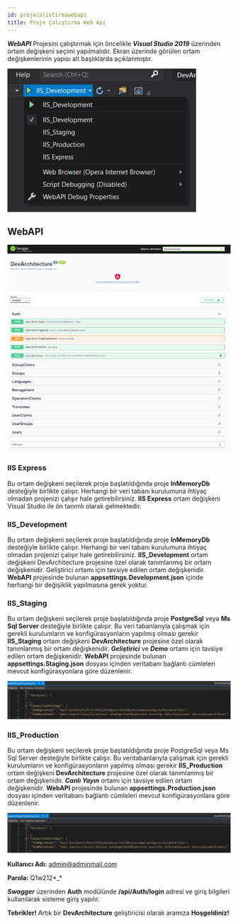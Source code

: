 ```yaml
---
id: projecalistirmawebapi
title: Proje Çalıştırma Web Api
---
```



***WebAPI*** Projesini çalıştırmak için öncelikle ***Visual Studio 2019*** üzerinden
ortam değişkeni seçimi yapılmalıdır. Ekran üzerinde görülen ortam
değişkenlerinin yapısı alt başlıklarda açıklanmıştır.

![](./media/image16.png)

## WebAPI

![](./media/image17.png)

### IIS Express

Bu ortam değişkeni seçilerek proje başlatıldığında proje **InMemoryDb**
desteğiyle birlikte çalışır. Herhangi bir veri tabanı kurulumuna ihtiyaç
olmadan projenizi çalışır hale getirebilirsiniz. **IIS Express** ortam
değişkeni Visual Studio ile ön tanımlı olarak gelmektedir.

### IIS_Development

Bu ortam değişkeni seçilerek proje başlatıldığında proje **InMemoryDb**
desteğiyle birlikte çalışır. Herhangi bir veri tabanı kurulumuna ihtiyaç
olmadan projenizi çalışır hale getirebilirsiniz. **IIS_Development**
ortam değişkeni DevArchitecture projesine özel olarak tanımlanmış bir
ortam değişkenidir. Geliştirici ortamı için tavsiye edilen ortam
değişkenidir. **WebAPI** projesinde bulunan
**appsettings.Development.json** içinde herhangi bir değişiklik
yapılmasına gerek yoktur.

### IIS_Staging

Bu ortam değişkeni seçilerek proje başlatıldığında proje **PostgreSql**
veya **Ms Sql Server** desteğiyle birlikte çalışır. Bu veri tabanlarıyla
çalışmak için gerekli kurulumların ve konfigürasyonların yapılmış olması
gerekir **IIS_Staging** ortam değişkeni **DevArchitecture** projesine özel
olarak tanımlanmış bir ortam değişkenidir. ***Geliştirici*** ve ***Demo*** ortamı
için tavsiye edilen ortam değişkenidir. **WebAPI** projesinde bulunan
**appsettings.Staging.json** dosyası içinden veritabanı bağlantı
cümleleri mevcut konfigürasyonlara göre düzenlenir.

![](./media/image18.png)

### IIS_Production

Bu ortam değişkeni seçilerek proje başlatıldığında proje PostgreSql veya
Ms Sql Server desteğiyle birlikte çalışır. Bu veritabanlarıyla çalışmak
için gerekli kurulumların ve konfigürasyonların yapılmış olması gerekir
**IIS_Production** ortam değişkeni **DevArchitecture** projesine özel olarak
tanımlanmış bir ortam değişkenidir. ***Canlı Yayın*** ortamı için tavsiye
edilen ortam değişkenidir. **WebAPI** projesinde bulunan
**appsettings.Production.json** dosyası içinden veritabanı bağlantı
cümleleri mevcut konfigürasyonlara göre düzenlenir.

![](./media/image19.png)

**Kullanıcı Adı:** admin@adminmail.com

**Parola:** Q1w212\*\_\*

***Swagger*** üzerinden **Auth** modülünde  **/api/Auth/login** adresi ve giriş bilgileri kullanılarak sisteme giriş yapılır.

**Tebrikler!** Artık bir **DevArchitecture** geliştiricisi olarak aramıza **Hoşgeldiniz!**